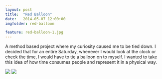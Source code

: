 ```yaml
---
layout: post
title:  "Red Balloon"
date:   2014-05-07 12:00:00
imgfolder: red-balloon

feature: red-balloon-1.jpg
---
```


A method based project where my curiosity caused me to be tied down. I decided that for an entire Saturday, whenever I would look at the clock or check the time, I would have to tie a balloon on to myself. I wanted to take this idea of how time consumes people and represent it in a physical way.

<img src="{{ site.url }}/images/{{ page.imgfolder }}/{{ page.imgfolder }}-2.jpg">
<img src="{{ site.url }}/images/{{ page.imgfolder }}/{{ page.imgfolder }}-3.jpg">